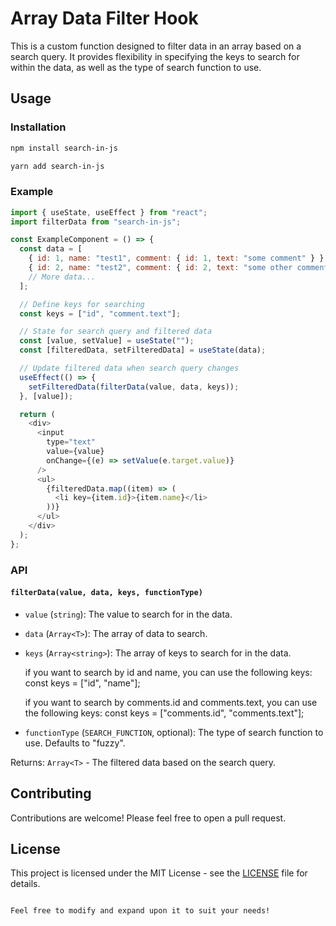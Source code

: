 # Array Data Filter Hook

This is a custom function designed to filter data in an array based on a search query.
It provides flexibility in specifying the keys to search for within the data,
as well as the type of search function to use.

## Usage

### Installation

```bash
npm install search-in-js
```

```bash
yarn add search-in-js
```

### Example

```javascript
import { useState, useEffect } from "react";
import filterData from "search-in-js";

const ExampleComponent = () => {
  const data = [
    { id: 1, name: "test1", comment: { id: 1, text: "some comment" } },
    { id: 2, name: "test2", comment: { id: 2, text: "some other comment" } },
    // More data...
  ];

  // Define keys for searching
  const keys = ["id", "comment.text"];

  // State for search query and filtered data
  const [value, setValue] = useState("");
  const [filteredData, setFilteredData] = useState(data);

  // Update filtered data when search query changes
  useEffect(() => {
    setFilteredData(filterData(value, data, keys));
  }, [value]);

  return (
    <div>
      <input
        type="text"
        value={value}
        onChange={(e) => setValue(e.target.value)}
      />
      <ul>
        {filteredData.map((item) => (
          <li key={item.id}>{item.name}</li>
        ))}
      </ul>
    </div>
  );
};
```

### API

#### `filterData(value, data, keys, functionType)`

- `value` (`string`): The value to search for in the data.
- `data` (`Array<T>`): The array of data to search.
- `keys` (`Array<string>`): The array of keys to search for in the data.

  if you want to search by id and name, you can use the following keys:
  const keys = ["id", "name"];

  if you want to search by comments.id and comments.text, you can use the following keys:
  const keys = ["comments.id", "comments.text"];

- `functionType` (`SEARCH_FUNCTION`, optional): The type of search function to use. Defaults to "fuzzy".

Returns: `Array<T>` - The filtered data based on the search query.

## Contributing

Contributions are welcome! Please feel free to open a pull request.

## License

This project is licensed under the MIT License - see the [LICENSE](LICENSE) file for details.

```

Feel free to modify and expand upon it to suit your needs!
```
